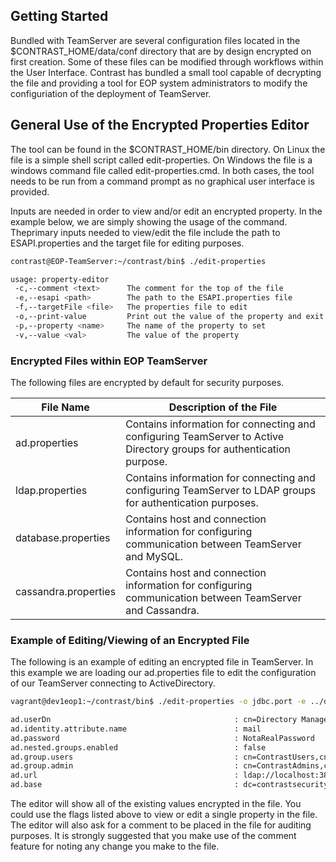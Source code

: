 <!--
title: "Using the Encrypted Property Editor"
description: "Instructions for editing encrypted property files using the encrypted properties editor."
-->

## Getting Started
Bundled with TeamServer are several configuration files located in the $CONTRAST_HOME/data/conf directory that are by design encrypted on first creation. Some of these files can be modified through workflows within the User Interface. Contrast has bundled a small tool capable of decrypting the file and providing a tool for EOP system administrators to modify the configuriation of the deployment of TeamServer.

## General Use of the Encrypted Properties Editor
The tool can be found in the $CONTRAST_HOME/bin directory. On Linux the file is a simple shell script called edit-properties. On Windows the file is a windows command file called edit-properties.cmd. In both cases, the tool needs to be run from a command prompt as no graphical user interface is provided.

Inputs are needed in order to view and/or edit an encrypted property. In the example below, we are simply showing the usage of the command. Theprimary inputs needed to view/edit the file include the path to ESAPI.properties and the target file for editing purposes.

```bash
contrast@EOP-TeamServer:~/contrast/bin$ ./edit-properties 

usage: property-editor
 -c,--comment <text>      The comment for the top of the file
 -e,--esapi <path>        The path to the ESAPI.properties file
 -f,--targetFile <file>   The properties file to edit
 -o,--print-value         Print out the value of the property and exit
 -p,--property <name>     The name of the property to set
 -v,--value <val>         The value of the property
```

### Encrypted Files within EOP TeamServer
The following files are encrypted by default for security purposes.

| File Name            | Description of the File                                                                                               |
|----------------------|-----------------------------------------------------------------------------------------------------------------------|
| ad.properties        | Contains information for connecting and configuring TeamServer to Active Directory groups for authentication purpose. |
| ldap.properties      | Contains information for connecting and configuring TeamServer to LDAP groups for authentication purposes.            |
| database.properties  | Contains host and connection information for configuring communication between TeamServer and MySQL.                  |
| cassandra.properties | Contains host and connection information for configuring communication between TeamServer and Cassandra.              |

### Example of Editing/Viewing of an Encrypted File
The following is an example of editing an encrypted file in TeamServer. In this example we are loading our ad.properties file to edit the configuration of our TeamServer connecting to ActiveDirectory.

```bash
vagrant@dev1eop1:~/contrast/bin$ ./edit-properties -o jdbc.port -e ../data/esapi/ -f ../data/conf/ad.properties

ad.userDn                                         : cn=Directory Manager
ad.identity.attribute.name                        : mail
ad.password                                       : NotaRealPassword
ad.nested.groups.enabled                          : false
ad.group.users                                    : cn=ContrastUsers,cn=Users,dc=contrastsecurity,dc=com
ad.group.admin                                    : cn=ContrastAdmins,cn=Users,dc=contrastsecurity,dc=com
ad.url                                            : ldap://localhost:389
ad.base                                           : dc=contrastsecurity,dc=com
```

The editor will show all of the existing values encrypted in the file. You could use the flags listed above to view or edit a single property in the file. The editor will also ask for a comment to be placed in the file for auditing purposes. It is strongly suggested that you make use of the comment feature for noting any change you make to the file.
